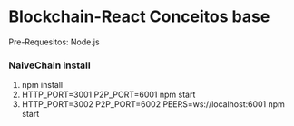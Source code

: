 # Blockchain-React Conceitos base

Pre-Requesitos: Node.js

### NaiveChain install

1. npm install
2. HTTP_PORT=3001 P2P_PORT=6001 npm start
3. HTTP_PORT=3002 P2P_PORT=6002 PEERS=ws://localhost:6001 npm start





  


